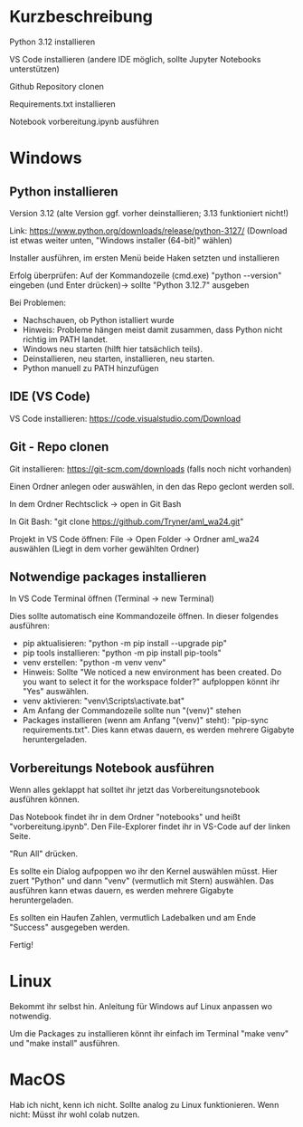 # Kurzbeschreibung

Python 3.12 installieren

VS Code installieren (andere IDE möglich, sollte Jupyter Notebooks unterstützen)

Github Repository clonen

Requirements.txt installieren

Notebook vorbereitung.ipynb ausführen

# Windows
## Python installieren
Version 3.12 (alte Version ggf. vorher deinstallieren; 3.13 funktioniert nicht!)

Link: https://www.python.org/downloads/release/python-3127/ (Download ist etwas weiter unten, "Windows installer (64-bit)" wählen)

Installer ausführen, im ersten Menü beide Haken setzten und installieren

Erfolg überprüfen: Auf der Kommandozeile (cmd.exe) "python --version" eingeben (und Enter drücken)-> sollte "Python 3.12.7" ausgeben

Bei Problemen:
- Nachschauen, ob Python istalliert wurde
- Hinweis: Probleme hängen meist damit zusammen, dass Python nicht richtig im PATH landet.
- Windows neu starten (hilft hier tatsächlich teils).
- Deinstallieren, neu starten, installieren, neu starten.
- Python manuell zu PATH hinzufügen

## IDE (VS Code)
VS Code installieren: https://code.visualstudio.com/Download

## Git - Repo clonen
Git installieren: https://git-scm.com/downloads (falls noch nicht vorhanden)

Einen Ordner anlegen oder auswählen, in den das Repo geclont werden soll.

In dem Ordner Rechtsclick -> open in Git Bash

In Git Bash: "git clone https://github.com/Tryner/aml_wa24.git"

Projekt in VS Code öffnen: File -> Open Folder -> Ordner aml_wa24 auswählen (Liegt in dem vorher gewählten Ordner)

## Notwendige packages installieren
In VS Code Terminal öffnen (Terminal -> new Terminal)

Dies sollte automatisch eine Kommandozeile öffnen. In dieser folgendes ausführen:
- pip aktualisieren: "python -m pip install --upgrade pip"
- pip tools installieren: "python -m pip install pip-tools"
- venv erstellen: "python -m venv venv"
- Hinweis: Sollte "We noticed a new environment has been created. Do you want to select it for the workspace folder?" aufploppen könnt ihr "Yes" auswählen.
- venv aktivieren: "venv\Scripts\activate.bat"
- Am Anfang der Commandozeile sollte nun "(venv)" stehen
- Packages installieren (wenn am Anfang "(venv)" steht): "pip-sync requirements.txt". Dies kann etwas dauern, es werden mehrere Gigabyte heruntergeladen.

## Vorbereitungs Notebook ausführen
Wenn alles geklappt hat solltet ihr jetzt das Vorbereitungsnotebook ausführen können.

Das Notebook findet ihr in dem Ordner "notebooks" und heißt "vorbereitung.ipynb". Den File-Explorer findet ihr in VS-Code auf der linken Seite.

"Run All" drücken.

Es sollte ein Dialog aufpoppen wo ihr den Kernel auswählen müsst. Hier zuert "Python" und dann "venv" (vermutlich mit Stern) auswählen. Das ausführen kann etwas dauern, es werden mehrere Gigabyte heruntergeladen.

Es sollten ein Haufen Zahlen, vermutlich Ladebalken und am Ende "Success" ausgegeben werden.

Fertig!

# Linux
Bekommt ihr selbst hin. Anleitung für Windows auf Linux anpassen wo notwendig.

Um die Packages zu installieren könnt ihr einfach im Terminal "make venv" und "make install" ausführen.

# MacOS
Hab ich nicht, kenn ich nicht. Sollte analog zu Linux funktionieren. Wenn nicht: Müsst ihr wohl colab nutzen.